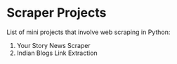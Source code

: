 # Scraper Projects

List of mini projects that involve web scraping in Python:

1. Your Story News Scraper
2. Indian Blogs Link Extraction 



